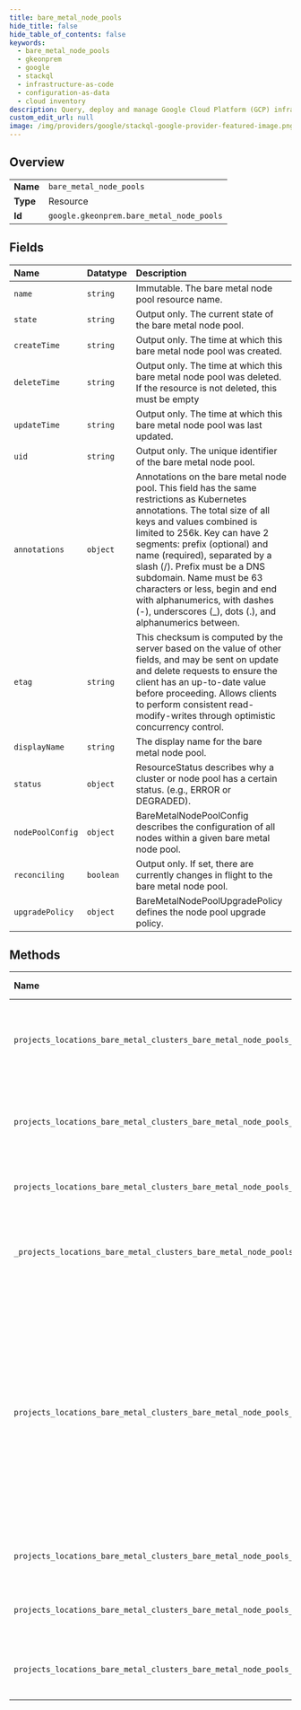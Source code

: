 ```yaml
---
title: bare_metal_node_pools
hide_title: false
hide_table_of_contents: false
keywords:
  - bare_metal_node_pools
  - gkeonprem
  - google    
  - stackql
  - infrastructure-as-code
  - configuration-as-data
  - cloud inventory
description: Query, deploy and manage Google Cloud Platform (GCP) infrastructure and resources using SQL
custom_edit_url: null
image: /img/providers/google/stackql-google-provider-featured-image.png
---
```

  
    

## Overview
<table><tbody>
<tr><td><b>Name</b></td><td><code>bare_metal_node_pools</code></td></tr>
<tr><td><b>Type</b></td><td>Resource</td></tr>
<tr><td><b>Id</b></td><td><code>google.gkeonprem.bare_metal_node_pools</code></td></tr>
</tbody></table>

## Fields
| Name | Datatype | Description |
|:-----|:---------|:------------|
| `name` | `string` | Immutable. The bare metal node pool resource name. |
| `state` | `string` | Output only. The current state of the bare metal node pool. |
| `createTime` | `string` | Output only. The time at which this bare metal node pool was created. |
| `deleteTime` | `string` | Output only. The time at which this bare metal node pool was deleted. If the resource is not deleted, this must be empty |
| `updateTime` | `string` | Output only. The time at which this bare metal node pool was last updated. |
| `uid` | `string` | Output only. The unique identifier of the bare metal node pool. |
| `annotations` | `object` | Annotations on the bare metal node pool. This field has the same restrictions as Kubernetes annotations. The total size of all keys and values combined is limited to 256k. Key can have 2 segments: prefix (optional) and name (required), separated by a slash (/). Prefix must be a DNS subdomain. Name must be 63 characters or less, begin and end with alphanumerics, with dashes (-), underscores (_), dots (.), and alphanumerics between. |
| `etag` | `string` | This checksum is computed by the server based on the value of other fields, and may be sent on update and delete requests to ensure the client has an up-to-date value before proceeding. Allows clients to perform consistent read-modify-writes through optimistic concurrency control. |
| `displayName` | `string` | The display name for the bare metal node pool. |
| `status` | `object` | ResourceStatus describes why a cluster or node pool has a certain status. (e.g., ERROR or DEGRADED). |
| `nodePoolConfig` | `object` | BareMetalNodePoolConfig describes the configuration of all nodes within a given bare metal node pool. |
| `reconciling` | `boolean` | Output only. If set, there are currently changes in flight to the bare metal node pool. |
| `upgradePolicy` | `object` | BareMetalNodePoolUpgradePolicy defines the node pool upgrade policy. |
## Methods
| Name | Accessible by | Required Params | Description |
|:-----|:--------------|:----------------|:------------|
| `projects_locations_bare_metal_clusters_bare_metal_node_pools_list` | `SELECT` | `bareMetalClustersId, locationsId, projectsId` | Lists bare metal node pools in a given project, location and bare metal cluster. |
| `projects_locations_bare_metal_clusters_bare_metal_node_pools_create` | `INSERT` | `bareMetalClustersId, locationsId, projectsId` | Creates a new bare metal node pool in a given project, location and Bare Metal cluster. |
| `projects_locations_bare_metal_clusters_bare_metal_node_pools_delete` | `DELETE` | `bareMetalClustersId, bareMetalNodePoolsId, locationsId, projectsId` | Deletes a single bare metal node pool. |
| `_projects_locations_bare_metal_clusters_bare_metal_node_pools_list` | `EXEC` | `bareMetalClustersId, locationsId, projectsId` | Lists bare metal node pools in a given project, location and bare metal cluster. |
| `projects_locations_bare_metal_clusters_bare_metal_node_pools_enroll` | `EXEC` | `bareMetalClustersId, locationsId, projectsId` | Enrolls an existing bare metal node pool to the Anthos On-Prem API within a given project and location. Through enrollment, an existing node pool will become Anthos On-Prem API managed. The corresponding GCP resources will be created. |
| `projects_locations_bare_metal_clusters_bare_metal_node_pools_get` | `EXEC` | `bareMetalClustersId, bareMetalNodePoolsId, locationsId, projectsId` | Gets details of a single bare metal node pool. |
| `projects_locations_bare_metal_clusters_bare_metal_node_pools_patch` | `EXEC` | `bareMetalClustersId, bareMetalNodePoolsId, locationsId, projectsId` | Updates the parameters of a single bare metal node pool. |
| `projects_locations_bare_metal_clusters_bare_metal_node_pools_unenroll` | `EXEC` | `bareMetalClustersId, bareMetalNodePoolsId, locationsId, projectsId` | Unenrolls a bare metal node pool from Anthos On-Prem API. |
